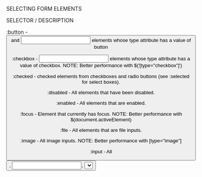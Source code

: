 SELECTING FORM ELEMENTS


SELECTOR    /     DESCRIPTION


:button - <button> and <input> elements whose type attribute has a value of button


:checkbox - <input> elements whose type attribute has a value of checkbox. 
     NOTE: Better performance with $('[type="checkbox"]')


:checked - checked elements from checkboxes and radio buttons (see :selected for select boxes).


:disabled - All elements that have been disabled.


:enabled - All elements that are enabled.


:focus - Element that currently has focus.
     NOTE: Better performance with $(document.activeElement)


:file - All elements that are file inputs.


:image - All image inputs.
     NOTE: Better performance with [type="image"]


:input - All <button>, <input>, <select>, and <textarea> elements.
     NOTE: Better performance from selecting elements, then using .filter(":input")

     
:password - All password inputs.
     NOTE: Better performance with $('input:password')
     
     
:radio - All radio inputs.
       - To select a group of radio input use: $('input[name="gender"]:radio')


:reset - All inputs that are reset buttons.


:selected - All elements that are selected.
     NOTE: Better performance using a CSS selector inside the .filter() method (e.g. .filter(":selected").
     
     
:submit - <button> and <input> elements whose type attribute has a value of submit.
     NOTE: Better performance using [type="submit"]
     
     
:text - Selects <input> elements with a type attribute whose value is text, or whose type attribute is NOT present.
      NOTE: Likely to get better performance using ('input:text').
     